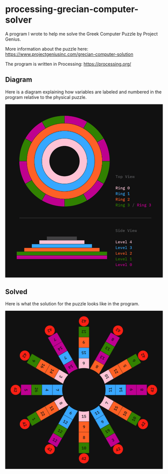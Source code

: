 # processing-grecian-computer-solver

A program I wrote to help me solve the Greek Computer Puzzle by Project Genius.

More information about the puzzle here:
https://www.projectgeniusinc.com/grecian-computer-solution

The program is written in Processing:
https://processing.org/

## Diagram
Here is a diagram explaining how variables are labeled and numbered in the program relative to the physical puzzle.

<img src="https://github.com/benbarry/processing-grecian-computer-solver/blob/main/diagram.png" width="700">

## Solved
Here is what the solution for the puzzle looks like in the program.

<img src="https://github.com/benbarry/processing-grecian-computer-solver/blob/main/solved.png" width="700">
